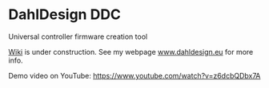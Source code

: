 # DahlDesign DDC

Universal controller firmware creation tool

[Wiki](https://github.com/andreasdahl1987/DahlDesignDDC/wiki) is under construction. See my webpage www.dahldesign.eu for more info.

Demo video on YouTube: https://www.youtube.com/watch?v=z6dcbQDbx7A 
